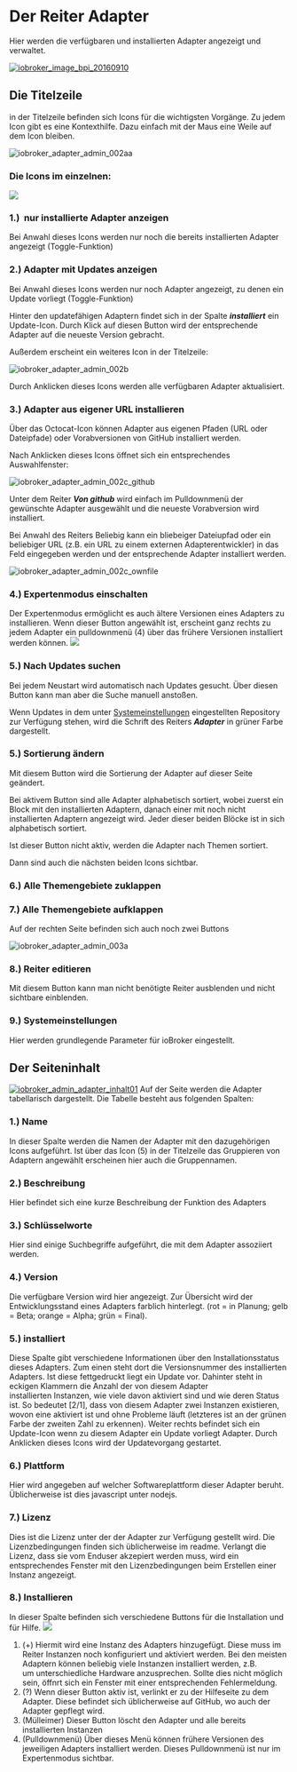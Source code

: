 # Der Reiter Adapter

Hier werden die verfügbaren und installierten Adapter angezeigt und verwaltet.



[![iobroker_image_bpi_20160910](img/ioBroker_Image_BPi_20160910.jpg)](img/ioBroker_Image_BPi_20160910.jpg)

## Die Titelzeile

in der Titelzeile befinden sich Icons für die wichtigsten Vorgänge. Zu jedem Icon gibt es eine Kontexthilfe. Dazu einfach mit der Maus eine Weile auf dem Icon bleiben.

![iobroker_adapter_admin_002aa](http://www.iobroker.net/wp-content/uploads//ioBroker_Adapter_Admin_002aa.jpg)

### **Die Icons im einzelnen:**

[![](http://www.iobroker.net/wp-content/uploads//ioBroker_Adapter_admin_adapters_icons01_20170108-e1483882554815.jpg)](img/ioBroker_Adapter_admin_adapters_icons01_20170108.jpg)

### **1.)  nur installierte Adapter anzeigen**

Bei Anwahl dieses Icons werden nur noch die bereits installierten Adapter angezeigt (Toggle-Funktion)

### **2.) Adapter mit Updates anzeigen**

Bei Anwahl dieses Icons werden nur noch Adapter angezeigt, zu denen ein Update vorliegt (Toggle-Funktion)

Hinter den updatefähigen Adaptern findet sich in der Spalte **_installiert_** ein Update-Icon. Durch Klick auf diesen Button wird der entsprechende Adapter auf die neueste Version gebracht.

Außerdem erscheint ein weiteres Icon in der Titelzeile:

![iobroker_adapter_admin_002b](http://www.iobroker.net/wp-content/uploads//ioBroker_Adapter_Admin_002b.jpg)

Durch Anklicken dieses Icons werden alle verfügbaren Adapter aktualisiert.

### **3.) Adapter aus eigener URL installieren**

Über das Octocat-Icon können Adapter aus eigenen Pfaden (URL oder Dateipfade) oder Vorabversionen von GitHub installiert werden.

Nach Anklicken dieses Icons öffnet sich ein entsprechendes Auswahlfenster:

![iobroker_adapter_admin_002c_github](http://www.iobroker.net/wp-content/uploads//ioBroker_Adapter_Admin_002c_GitHub.jpg)

Unter dem Reiter **_Von github_** wird einfach im Pulldownmenü der gewünschte Adapter ausgewählt und die neueste Vorabversion wird installiert.

Bei Anwahl des Reiters Beliebig kann ein bliebeiger Dateiupfad oder ein beliebiger URL (z.B. ein URL zu einem externen Adapterentwickler) in das Feld eingegeben werden und der entsprechende Adapter installiert werden.

![iobroker_adapter_admin_002c_ownfile](http://www.iobroker.net/wp-content/uploads//ioBroker_Adapter_Admin_002c_ownFile.jpg)

### **4.) Expertenmodus einschalten**

Der Expertenmodus ermöglicht es auch ältere Versionen eines Adapters zu installieren. Wenn dieser Button angewählt ist, erscheint ganz rechts zu jedem Adapter ein pulldownmenü (4) über das frühere Versionen installiert werden können. [![](img/ioBroker_Adapter_admin_adapters_icons02_20170108.jpg)](img/ioBroker_Adapter_admin_adapters_icons02_20170108.jpg)

### **5.) Nach Updates suchen**

Bei jedem Neustart wird automatisch nach Updates gesucht. Über diesen Button kann man aber die Suche manuell anstoßen.

Wenn Updates in dem unter [Systemeinstellungen](#Systemeinstellungen) eingestellten Repository zur Verfügung stehen, wird die Schrift des Reiters **_Adapter_** in grüner Farbe dargestellt.

### **5.) Sortierung ändern**

Mit diesem Button wird die Sortierung der Adapter auf dieser Seite geändert.

Bei aktivem Button sind alle Adapter alphabetisch sortiert, wobei zuerst ein Block mit den installierten Adaptern, danach einer mit noch nicht installierten Adaptern angezeigt wird. Jeder dieser beiden Blöcke ist in sich alphabetisch sortiert.

Ist dieser Button nicht aktiv, werden die Adapter nach Themen sortiert.

Dann sind auch die nächsten beiden Icons sichtbar.

### **6.) Alle Themengebiete zuklappen**

### **7.) Alle Themengebiete aufklappen**

Auf der rechten Seite befinden sich auch noch zwei Buttons

![iobroker_adapter_admin_003a](http://www.iobroker.net/wp-content/uploads//ioBroker_Adapter_Admin_003a.jpg)

### **8.) Reiter editieren**

Mit diesem Button kann man nicht benötigte Reiter ausblenden und nicht sichtbare einblenden.

### **<a id="Systemeinstellungen"></a>9.) Systemeinstellungen**

Hier werden grundlegende Parameter für ioBroker eingestellt.

## Der Seiteninhalt

[![iobroker_admin_adapter_inhalt01](img/ioBroker_Admin_Adapter_Inhalt01.jpg)](img/ioBroker_Admin_Adapter_Inhalt01.jpg) Auf der Seite werden die Adapter tabellarisch dargestellt. Die Tabelle besteht aus folgenden Spalten:

### **1.) Name**

In dieser Spalte werden die Namen der Adapter mit den dazugehörigen Icons aufgeführt. Ist über das Icon (5) in der Titelzeile das Gruppieren von Adaptern angewählt erscheinen hier auch die Gruppennamen.

### **2.) Beschreibung**

Hier befindet sich eine kurze Beschreibung der Funktion des Adapters

### **3.) Schlüsselworte**

Hier sind einige Suchbegriffe aufgeführt, die mit dem Adapter assoziiert werden.

### **4.) Version**

Die verfügbare Version wird hier angezeigt. Zur Übersicht wird der Entwicklungsstand eines Adapters farblich hinterlegt. (rot = in Planung; gelb = Beta; orange = Alpha; grün = Final).

### **5.) installiert**

Diese Spalte gibt verschiedene Informationen über den Installationsstatus dieses Adapters. Zum einen steht dort die Versionsnummer des installierten Adapters. Ist diese fettgedruckt liegt ein Update vor. Dahinter steht in eckigen Klammern die Anzahl der von diesem Adapter installierten Instanzen, wie viele davon aktiviert sind und wie deren Status ist. So bedeutet [2/1], dass von diesem Adapter zwei Instanzen existieren, wovon eine aktiviert ist und ohne Probleme läuft (letzteres ist an der grünen Farbe der zweiten Zahl zu erkennen). Weiter rechts befindet sich ein Update-Icon wenn zu diesem Adapter ein Update vorliegt Adapter. Durch Anklicken dieses Icons wird der Updatevorgang gestartet.

### **6.) Plattform**

Hier wird angegeben auf welcher Softwareplattform dieser Adapter beruht. Üblicherweise ist dies javascript unter nodejs.

### **7.) Lizenz**

Dies ist die Lizenz unter der der Adapter zur Verfügung gestellt wird. Die Lizenzbedingungen finden sich üblicherweise im readme. Verlangt die Lizenz, dass sie vom Enduser akzepiert werden muss, wird ein entsprechendes Fenster mit den Lizenzbedingungen beim Erstellen einer Instanz angezeigt.

### **8.) Installieren**

In dieser Spalte befinden sich verschiedene Buttons für die Installation und für Hilfe. ![](http://www.iobroker.net/wp-content/uploads//ioBroker_Adapter_admin_adapters_icons02_20170108.jpg)

1.  (+) Hiermit wird eine Instanz des Adapters hinzugefügt. Diese muss im Reiter Instanzen noch konfiguriert und aktiviert werden. Bei den meisten Adaptern können beliebig viele Instanzen installiert werden, z.B. um unterschiedliche Hardware anzusprechen. Sollte dies nicht möglich sein, öffnrt sich ein Fenster mit einer entsprechenden Fehlermeldung.
2.  (?) Wenn dieser Button aktiv ist, verlinkt er zu der Hilfeseite zu dem Adapter. Diese befindet sich üblicherweise auf GitHub, wo auch der Adapter gepflegt wird.
3.  (Mülleimer) Dieser Button löscht den Adapter und alle bereits installierten Instanzen
4.  (Pulldownmenü) Über dieses Menü können frühere Versionen des jeweiligen Adapters installiert werden. Dieses Pulldownmenü ist nur im Expertenmodus sichtbar.